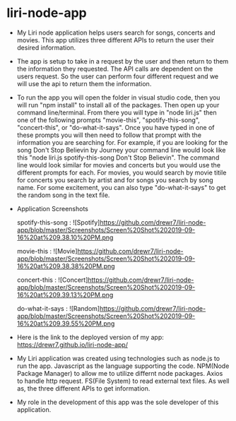 # liri-node-app
- My Liri node application helps users search for songs, concerts and movies. This app utilizes three different APIs to return the user their desired information. 

- The app is setup to take in a request by the user and then return to them the information they requested. The API calls are dependent on the users request. So the user can perform four different request and we will use the api to return them the information.

- To run the app you will open the folder in visual studio code, then you will run "npm install" to install all of the packages. Then open up your command line/terminal. From there you will type in "node liri.js" then one of the following prompts "movie-this", "spotify-this-song", "concert-this", or "do-what-it-says". Once you have typed in one of these prompts you will then need to follow that prompt with the information you are searching for. For example, if you are looking for the song Don't Stop Believin by Journey your command line would look like this "node liri.js spotify-this-song Don't Stop Believin". The command line would look similar for movies and concerts but you would use the different prompts for each. For movies, you would search by movie titile for concerts you search by artist and for songs you search by song name. For some excitement, you can also type "do-what-it-says" to get the random song in the text file. 

- Application Screenshots

    spotify-this-song : ![Spotify]https://github.com/drewr7/liri-node-app/blob/master/Screenshots/Screen%20Shot%202019-09-16%20at%209.38.10%20PM.png

    movie-this : ![Movie]https://github.com/drewr7/liri-node-app/blob/master/Screenshots/Screen%20Shot%202019-09-16%20at%209.38.38%20PM.png

    concert-this : ![Concert]https://github.com/drewr7/liri-node-app/blob/master/Screenshots/Screen%20Shot%202019-09-16%20at%209.39.13%20PM.png
    
    do-what-it-says : ![Random]https://github.com/drewr7/liri-node-app/blob/master/Screenshots/Screen%20Shot%202019-09-16%20at%209.39.55%20PM.png


- Here is the link to the deployed version of my app: https://drewr7.github.io/liri-node-app/

- My Liri application was created using technologies such as node.js to run the app. Javascript as the language supporting the code. NPM(Node Package Manager) to allow me to utilize differnt node packages. Axios to handle http request. FS(File System) to read external text files. As well as, the three different APIs to get information.

- My role in the development of this app was the sole developer of this application. 
